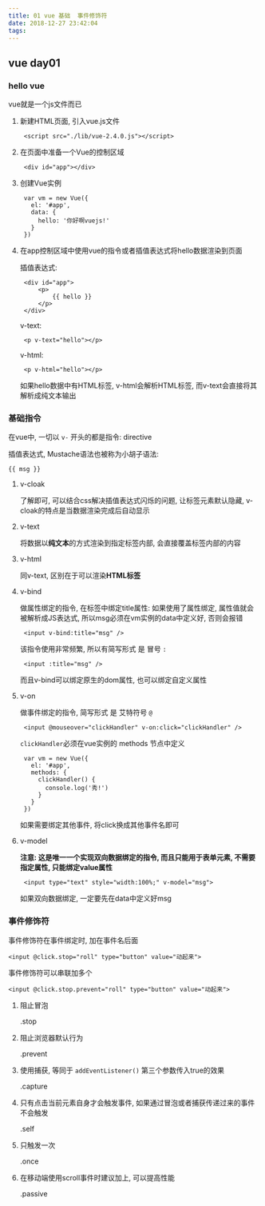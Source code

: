 ```yaml
---
title: 01 vue 基础  事件修饰符
date: 2018-12-27 23:42:04
tags:
---
```

## vue day01 ##

### hello vue ###

vue就是一个js文件而已

1. 新建HTML页面, 引入vue.js文件

		<script src="./lib/vue-2.4.0.js"></script>

2. 在页面中准备一个Vue的控制区域

		<div id="app"></div>	

3. 创建Vue实例

		var vm = new Vue({
	      el: '#app',
	      data: {
	        hello: '你好啊vuejs!'
	      }
	    })

4. 在app控制区域中使用vue的指令或者插值表达式将hello数据渲染到页面

	插值表达式:

		<div id="app">
			<p>
				{{ hello }}
			</p>
		</div>

	v-text:

		<p v-text="hello"></p>

	v-html:

		<p v-html="hello"></p>

	如果hello数据中有HTML标签, v-html会解析HTML标签, 而v-text会直接将其解析成纯文本输出


### 基础指令 ###

在vue中, 一切以 `v-` 开头的都是指令: directive


插值表达式, Mustache语法也被称为小胡子语法:

	{{ msg }}

1. v-cloak

	了解即可, 可以结合css解决插值表达式闪烁的问题, 让标签元素默认隐藏, v-cloak的特点是当数据渲染完成后自动显示

2. v-text

	将数据以**纯文本**的方式渲染到指定标签内部, 会直接覆盖标签内部的内容

3. v-html

	同v-text, 区别在于可以渲染**HTML标签**

4. v-bind

	做属性绑定的指令, 在标签中绑定title属性: 如果使用了属性绑定, 属性值就会被解析成JS表达式, 所以msg必须在vm实例的data中定义好, 否则会报错

		<input v-bind:title="msg" />

	该指令使用非常频繁, 所以有简写形式 是 冒号  `:`

		<input :title="msg" />

	而且v-bind可以绑定原生的dom属性, 也可以绑定自定义属性

5. v-on

	做事件绑定的指令, 简写形式 是 艾特符号 `@`

		<input @mouseover="clickHandler" v-on:click="clickHandler" />

	`clickHandler`必须在vue实例的 methods 节点中定义

		var vm = new Vue({
	      el: '#app',
	      methods: {
	        clickHandler() {
	          console.log('秀!')
	        }
	      }
	    })

	如果需要绑定其他事件, 将click换成其他事件名即可

6. v-model

	**注意: 这是唯一一个实现双向数据绑定的指令, 而且只能用于表单元素, 不需要指定属性, 只能绑定value属性**

		<input type="text" style="width:100%;" v-model="msg">

	如果双向数据绑定, 一定要先在data中定义好msg

### 事件修饰符 ###

事件修饰符在事件绑定时, 加在事件名后面

	<input @click.stop="roll" type="button" value="动起来">

事件修饰符可以串联加多个

	<input @click.stop.prevent="roll" type="button" value="动起来">

1. 阻止冒泡

	.stop

2. 阻止浏览器默认行为
 
	.prevent

3. 使用捕获, 等同于 `addEventListener()` 第三个参数传入true的效果

	.capture

4. 只有点击当前元素自身才会触发事件, 如果通过冒泡或者捕获传递过来的事件不会触发

	.self

5. 只触发一次

	.once

6. 在移动端使用scroll事件时建议加上, 可以提高性能

	.passive